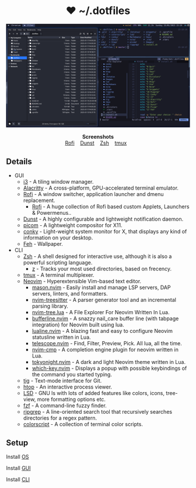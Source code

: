 <h1 align="center"> ❤ ~/.dotfiles</h1>

![Screenshot](./Images/Screenshot.png)

<p align="center">
    <b>Screenshots</b><br>
    <a href="">Rofi</a>&nbsp;&nbsp;&nbsp;
    <a href="">Dunst</a>&nbsp;&nbsp;&nbsp;
    <a href="">Zsh</a>&nbsp;&nbsp;&nbsp;
    <a href="">tmux</a>&nbsp;&nbsp;&nbsp;
</p>

## Details

- GUI
  - [i3](https://github.com/i3/i3) - A tiling window manager.
  - [Alacritty](https://github.com/alacritty/alacritty) - A cross-platform, GPU-accelerated terminal emulator.
  - [Rofi](https://github.com/davatorium/rofi) - A window switcher, application launcher and dmenu replacement.
    - [Rofi](https://github.com/adi1090x/rofi) - A huge collection of Rofi based custom Applets, Launchers & Powermenus..
  - [Dunst](https://github.com/dunst-project/dunst) - A highly configurable and lightweight notification daemon.
  - [picom](https://github.com/yshui/picom) - A lightweight compositor for X11.
  - [conky](https://github.com/brndnmtthws/conky) - Light-weight system monitor for X, that displays any kind of information on your desktop.
  - [Feh](https://feh.finalrewind.org/) - Wallpaper.
- CLI
  - [Zsh](https://github.com/zsh-users/zsh) - A shell designed for interactive use, although it is also a powerful scripting language.
    - [z](https://github.com/rupa/z) - Tracks your most used directories, based on frecency.
  - [tmux](https://github.com/tmux/tmux) - A terminal multiplexer.
  - [Neovim](https://github.com/neovim/neovim) - Hyperextensible Vim-based text editor.
    - [mason.nvim](https://github.com/williamboman/mason.nvim) - Easily install and manage LSP servers, DAP servers, linters, and formatters.
    - [nvim-treesitter](https://github.com/nvim-treesitter/nvim-treesitter) - A parser generator tool and an incremental parsing library.
    - [nvim-tree.lua](https://github.com/nvim-tree/nvim-tree.lua) - A File Explorer For Neovim Written In Lua.
    - [bufferline.nvim](https://github.com/nvim-tree/nvim-tree.lua) - A snazzy nail_care buffer line (with tabpage integration) for Neovim built using lua.
    - [lualine.nvim](https://github.com/nvim-lualine/lualine.nvim) - A blazing fast and easy to configure Neovim statusline written in Lua.
    - [telescope.nvim](https://github.com/nvim-telescope/telescope.nvim) - Find, Filter, Preview, Pick. All lua, all the time.
    - [nvim-cmp](https://github.com/hrsh7th/nvim-cmp) - A completion engine plugin for neovim written in Lua.
    - [tokyonight.nvim](https://github.com/folke/tokyonight.nvim) - A dark and light Neovim theme written in Lua.
    - [which-key.nvim](https://github.com/folke/which-key.nvim) - Displays a popup with possible keybindings of the command you started typing.
  - [tig](https://github.com/jonas/tig) - Text-mode interface for Git.
  - [htop](https://github.com/htop-dev/htop) - An interactive process viewer.
  - [LSD](https://github.com/Peltoche/lsd) - GNU ls with lots of added features like colors, icons, tree-view, more formatting options etc.
  - [fzf](https://github.com/junegunn/fzf) - A command-line fuzzy finder.
  - [ripgrep](https://github.com/BurntSushi/ripgrep) - A line-oriented search tool that recursively searches directories for a regex pattern.
  - [colorscript](https://gitlab.com/dwt1/shell-color-scripts) - A collection of terminal color scripts.

## Setup

Install [OS](./Markdowns/OS.md)

Install [GUI](./Markdowns/GUI.md)

Install [CLI](./Markdowns/CLI.md)

